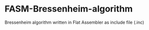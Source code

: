 # FASM-Bressenheim-algorithm
Bressenheim algorithm written in Flat Assembler as include file (.inc)
